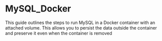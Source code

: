 # MySQL_Docker
This guide outlines the steps to run MySQL in a Docker container with an attached volume. This allows you to persist the data outside the container and preserve it even when the container is removed
